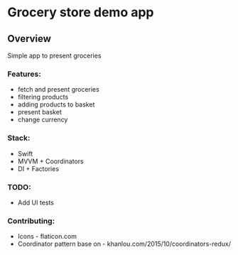 # Grocery store demo app

## Overview

Simple app to present groceries

### Features:

-   fetch and present groceries
-   filtering products 
-   adding products to basket
-   present basket 
-   change currency

### Stack:

-   Swift
-   MVVM + Coordinators
-   DI + Factories

### TODO:

-   Add UI tests 

### Contributing:
-   Icons - flaticon.com
-   Coordinator pattern base on - khanlou.com/2015/10/coordinators-redux/
